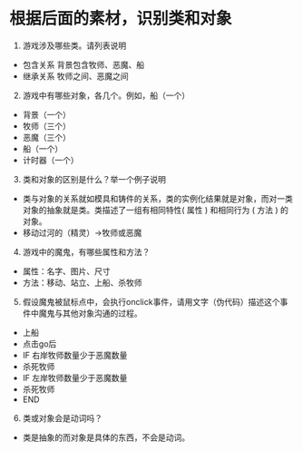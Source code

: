 # 根据后面的素材，识别类和对象
1. 游戏涉及哪些类。请列表说明 

* 包含关系  背景包含牧师、恶魔、船
* 继承关系  牧师之间、恶魔之间

2. 游戏中有哪些对象，各几个。例如，船（一个） 


* 背景（一个）
* 牧师（三个）
* 恶魔（三个）
* 船（一个）
* 计时器（一个）


3. 类和对象的区别是什么？举一个例子说明 


* 类与对象的关系就如模具和铸件的关系，类的实例化结果就是对象，而对一类对象的抽象就是类。类描述了一组有相同特性( 属性 ) 和相同行为 ( 方法 ) 的对象。
* 移动过河的（精灵）→牧师或恶魔 


4. 游戏中的魔鬼，有哪些属性和方法？ 

* 属性：名字、图片、尺寸
* 方法：移动、站立、上船、杀牧师

5. 假设魔鬼被鼠标点中，会执行onclick事件，请用文字（伪代码）描述这个事件中魔鬼与其他对象沟通的过程。 

* 上船 
* 点击go后
* IF 右岸牧师数量少于恶魔数量
* 杀死牧师
* IF 左岸牧师数量少于恶魔数量
* 杀死牧师
* END

6. 类或对象会是动词吗？
* 类是抽象的而对象是具体的东西，不会是动词。


